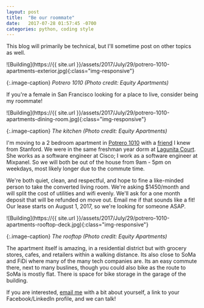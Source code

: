 ```yaml
---
layout: post
title:  "Be our roommate"
date:   2017-07-28 01:57:45 -0700
categories: python, coding style
---
```


This blog will primarily be technical, but I'll sometime post
on other topics as well.

![Building](https://{{ site.url }}/assets/2017/July/29/potrero-1010-apartments-exterior.jpg){:class="img-responsive"}

{:.image-caption}
*Potrero 1010 (Photo credit: Equity Apartments)*

If you're a female in San Francisco looking for a place to live,
consider being my roommate!

![Building](https://{{ site.url }}/assets/2017/July/29/potrero-1010-apartments-dining-room.jpg){:class="img-responsive"}

{:.image-caption}
*The kitchen (Photo credit: Equity Apartments)*

I'm moving to a 2 bedroom apartment in [Potrero 1010](http://www.equityapartments.com/san-francisco/potrero-hill/potrero-1010-apartments) 
with a [friend](http://www.juliaguenther.co/#/) I knew from Stanford.
We were in the same freshman year dorm at 
[Lagunita Court](https://rde.stanford.edu/studenthousing/lagunita-court).
She works as a software engineer at Cisco; I work as a software engineer at Mixpanel.
So we will both be out of the house from 9am - 5pm on weekdays, most likely longer
due to the commute time. 

We're both quiet, clean, and respectful,
and hope to fine a like-minded person to take the converted living room.
We're asking $1450/month and will split the cost of utilities and wifi evenly.
We'll ask for a one month deposit that will be refunded on move out. 
Email me if that sounds like a fit! 
Our lease starts on August 1, 2017, so we're looking for someone ASAP.

![Building](https://{{ site.url }}/assets/2017/July/29/potrero-1010-apartments-rooftop-deck.jpg){:class="img-responsive"}

{:.image-caption}
*The rooftop (Photo credit: Equity Apartments)*

The apartment itself is amazing, in a residential district 
but with grocery stores, cafes, and retailers within a walking distance. 
Its also close to SoMa and FiDi where many of the many tech companies are.
Its an easy commute there, next to many buslines, 
though you could also bike as the route to SoMa is mostly flat.
There is space for bike storage in the garage of the building. 

If you are interested, [email me](lkloh2410@gmail.com) with a bit about yourself, a link
to your Facebook/LinkedIn profile, and we can talk! 










